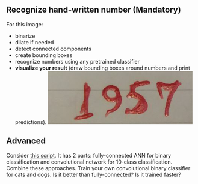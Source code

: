 ## Recognize hand-written number (Mandatory) ##
For this image:
- binarize
- dilate if needed
- detect connected components
- create bounding boxes
- recognize numbers using any pretrained classifier
- **visualize your result** (draw bounding boxes around numbers and print predictions).
![1957](./1957.png)

## Advanced ##
Consider [this script](https://github.com/str-anger/practical-ai/blob/master/4/classification-ann.ipynb). It has 2 parts: fully-connected ANN for binary classification and convolutional network for 10-class classification.
Combine these approaches. Train your own convolutional binary classifier for cats and dogs. Is it better than fully-connected? Is it trained faster?